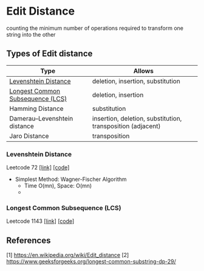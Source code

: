 # Edit Distance
counting the minimum number of operations required to transform one string into the other

## Types of Edit distance
| Type | Allows |
| -------- | ------ |
| [Levenshtein Distance](#levenshtein-distance) | deletion, insertion, substitution |
| [Longest Common Subsequence (LCS)](#longest-common-subsequence-lcs) | deletion, insertion |
| Hamming Distance | substitution |
| Damerau–Levenshtein distance | insertion, deletion, substitution, transposition (adjacent)|
| Jaro Distance | transposition |

### Levenshtein Distance
Leetcode 72 [[link]](https://leetcode.com/problems/edit-distance/) [[code]](../Leetcode/72.py)

* Simplest Method: Wagner-Fischer Algorithm
    + Time O(mn), Space: O(mn)
    + 
    

### Longest Common Subsequence (LCS)
Leetcode 1143 [[link]](https://leetcode.com/problems/longest-common-subsequence/) [[code]](../Leetcode/1143.py)



## References
[1] https://en.wikipedia.org/wiki/Edit_distance
[2] https://www.geeksforgeeks.org/longest-common-substring-dp-29/